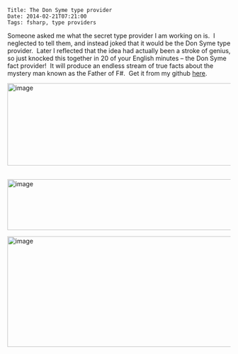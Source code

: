     Title: The Don Syme type provider
    Date: 2014-02-21T07:21:00
    Tags: fsharp, type providers

<p> Someone asked me what the secret type provider I am working on is.&#160; I neglected to tell them, and instead joked that it would be the Don Syme type provider.&#160; Later I reflected that the idea had actually been a stroke of genius, so just knocked this together in 20 of your English minutes – the Don Syme fact provider!&#160; It will produce an endless stream of true facts about the mystery man known as the Father of F#.&#160; Get it from my github <a href="https://github.com/pezipink/DonSymeProvider">here</a>.</p>  <p><a href="http://www.pinksquirrellabs.com/img/old/image_4.png"><img title="image" style="border-left-width: 0px; border-right-width: 0px; border-bottom-width: 0px; display: inline; border-top-width: 0px" border="0" alt="image" src="http://www.pinksquirrellabs.com/img/old/image_thumb_4.png" width="838" height="186" /></a></p>  <p>&#160;<a href="http://www.pinksquirrellabs.com/img/old/image_6.png"><img title="image" style="border-top: 0px; border-right: 0px; border-bottom: 0px; border-left: 0px; display: inline" border="0" alt="image" src="http://www.pinksquirrellabs.com/img/old/image_thumb_6.png" width="972" height="115" /></a></p>  <p><a href="http://www.pinksquirrellabs.com/img/old/image_5.png"><img title="image" style="border-left-width: 0px; border-right-width: 0px; border-bottom-width: 0px; display: inline; border-top-width: 0px" border="0" alt="image" src="http://www.pinksquirrellabs.com/img/old/image_thumb_5.png" width="1011" height="250" /></a></p>
<!-- more -->
